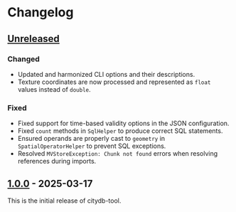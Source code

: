 # Changelog

## [Unreleased]

### Changed
- Updated and harmonized CLI options and their descriptions.
- Texture coordinates are now processed and represented as `float` values instead of `double`.

### Fixed
- Fixed support for time-based validity options in the JSON configuration.
- Fixed `count` methods in `SqlHelper` to produce correct SQL statements.
- Ensured operands are properly cast to `geometry` in `SpatialOperatorHelper` to prevent SQL exceptions.
- Resolved `MVStoreException: Chunk not found` errors when resolving references during imports.

## [1.0.0] - 2025-03-17

This is the initial release of citydb-tool.

[Unreleased]: https://github.com/3dcitydb/citydb-tool/compare/v1.0.0..HEAD
[1.0.0]: https://github.com/3dcitydb/citydb-tool/releases/tag/v1.0.0